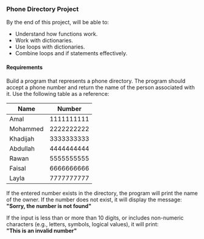 ### Phone Directory Project  

By the end of this project, will be able to:  
- Understand how functions work.  
- Work with dictionaries.  
- Use loops with dictionaries.  
- Combine loops and if statements effectively.  

#### Requirements  
Build a program that represents a phone directory. The program should accept a phone number and return the name of the person associated with it. Use the following table as a reference:  

| Name       | Number      |  
|------------|-------------|  
| Amal       | 1111111111  |  
| Mohammed   | 2222222222  |  
| Khadijah   | 3333333333  |  
| Abdullah   | 4444444444  |  
| Rawan      | 5555555555  |  
| Faisal     | 6666666666  |  
| Layla      | 7777777777  |  

If the entered number exists in the directory, the program will print the name of the owner. If the number does not exist, it will display the message:  
**"Sorry, the number is not found"**

If the input is less than or more than 10 digits, or includes non-numeric characters (e.g., letters, symbols, logical values), it will print:  
**"This is an invalid number"**  

